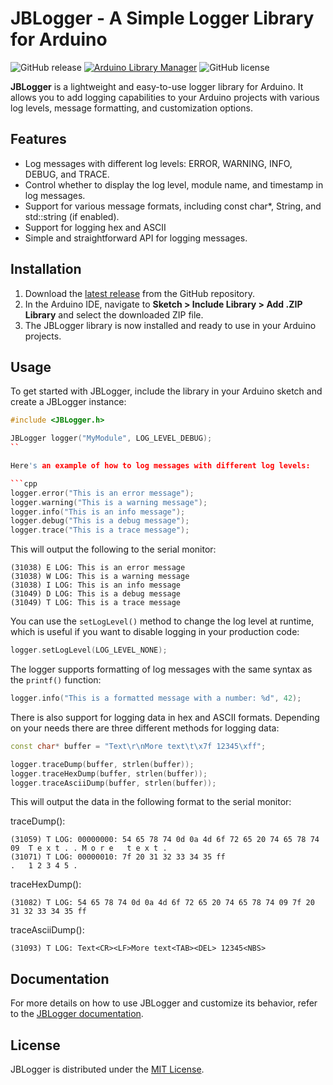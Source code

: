 # JBLogger - A Simple Logger Library for Arduino

![GitHub release](https://img.shields.io/github/v/release/jonnybergdahl/Arduino_JBLogger_Library)
[![Arduino Library Manager](https://img.shields.io/static/v1?label=Arduino&message=v1.0.0&logo=arduino&logoColor=white&color=blue)](https://www.ardu-badge.com/ArduinoJson/6.21.3)
![GitHub license](https://img.shields.io/badge/license-MIT-blue.svg)

**JBLogger** is a lightweight and easy-to-use logger library for Arduino. It allows you to add logging capabilities to your Arduino projects with various log levels, message formatting, and customization options.

## Features

- Log messages with different log levels: ERROR, WARNING, INFO, DEBUG, and TRACE.
- Control whether to display the log level, module name, and timestamp in log messages.
- Support for various message formats, including const char*, String, and std::string (if enabled).
- Support for logging hex and ASCII 
- Simple and straightforward API for logging messages.

## Installation

1. Download the [latest release](https://github.com/jonnybergdahl/Bergdahl_JBLogger/releases) from the GitHub repository.
2. In the Arduino IDE, navigate to **Sketch > Include Library > Add .ZIP Library** and select the downloaded ZIP file.
3. The JBLogger library is now installed and ready to use in your Arduino projects.

## Usage

To get started with JBLogger, include the library in your Arduino sketch and create a JBLogger instance:

```cpp
#include <JBLogger.h>

JBLogger logger("MyModule", LOG_LEVEL_DEBUG);
``

Here's an example of how to log messages with different log levels:

```cpp
logger.error("This is an error message");
logger.warning("This is a warning message");
logger.info("This is an info message");
logger.debug("This is a debug message");
logger.trace("This is a trace message");
```

This will output the following to the serial monitor:

```
(31038) E LOG: This is an error message
(31038) W LOG: This is a warning message
(31038) I LOG: This is an info message
(31049) D LOG: This is a debug message
(31049) T LOG: This is a trace message
```

You can use the `setLogLevel()` method to change the log level at runtime, 
which is useful if you want to disable logging in your production code:

```cpp
logger.setLogLevel(LOG_LEVEL_NONE);
```

The logger supports formatting of log messages with the same syntax as the `printf()` function:

```cpp
logger.info("This is a formatted message with a number: %d", 42);
```

There is also support for logging data in hex and ASCII formats. Depending 
on your needs there are three different methods for logging data:

```cpp
const char* buffer = "Text\r\nMore text\t\x7f 12345\xff";

logger.traceDump(buffer, strlen(buffer));
logger.traceHexDump(buffer, strlen(buffer));
logger.traceAsciiDump(buffer, strlen(buffer));
```

This will output the data in the following format to the serial monitor:

traceDump():
```
(31059) T LOG: 00000000: 54 65 78 74 0d 0a 4d 6f 72 65 20 74 65 78 74 09  T e x t . . M o r e   t e x t .
(31071) T LOG: 00000010: 7f 20 31 32 33 34 35 ff                          .   1 2 3 4 5 .                         
```
traceHexDump():
```
(31082) T LOG: 54 65 78 74 0d 0a 4d 6f 72 65 20 74 65 78 74 09 7f 20 31 32 33 34 35 ff
```
traceAsciiDump():
```
(31093) T LOG: Text<CR><LF>More text<TAB><DEL> 12345<NBS>
```

## Documentation

For more details on how to use JBLogger and customize its behavior, 
refer to the [JBLogger documentation](https://jonnybergdahl.github.io/jblogger/).

## License
JBLogger is distributed under the [MIT License](LICENSE).
